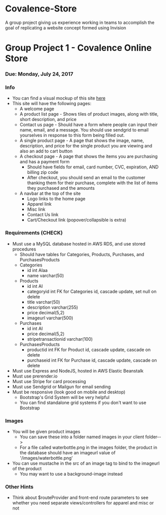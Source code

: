 # Covalence-Store
A group project giving us experience working in teams to accomplish the goal of replicating a website concept formed using Invision

# Group Project 1 - Covalence Online Store

### Due: Monday, July 24, 2017

### Info
* You can find a visual mockup of this site [here](https://projects.invisionapp.com/share/AKB778769#/227819973_Covalence-Store-01)
* This site will have the following pages:
    * A welcome page
    * A product list page - Shows tiles of product images, along with title, short description, and price
    * Contact us page - Should have a form where people can input their name, email, and a message. You should use sendgrid to email yourselves in response to this form being filled out.
    * A single product page - A page that shows the image, name, description, and price for the single product you are viewing and also an add to cart button
    * A checkout page - A page that shows the items you are purchasing and has a payment form
        * Should have fields for email, card number, CVC, expiration, AND billing zip code
        * After checkout, you should send an email to the customer thanking them for their purchase, complete with the list of items they purchased and the amounts
    * A navbar at the top of the site
        * Logo links to the home page
        * Apparel link
        * Misc link
        * Contact Us link
        * Cart/Checkout link (popover/collapsible is extra)
    
### Requirements (CHECK)
* Must use a MySQL database hosted in AWS RDS, and use stored procedures
    * Should have tables for Categories, Products, Purchases, and PurchasesProducts
    * Categories
        * id int AIaa
        * name varchar(50)
    * Products
        * id int AI
        * categoryid int FK for Categories id, cascade update, set null on delete
        * title varchar(50)
        * description varchar(255)
        * price decimal(5,2)
        * imageurl varchar(500)
    * Purchases
        * id int AI
        * price decimal(5,2)
        * stripetransactionid varchar(100)
    * PurchasesProducts
        * productid int FK for Product id, cascade update, cascade on delete
        * purchaseid int FK for Purchase id, cascade update, cascade on delete
* Must use Express and NodeJS, hosted in AWS Elastic Beanstalk
* Must use prerender.io
* Must use Stripe for card processing
* Must use Sendgrid or Mailgun for email sending
* Must be responsive (look good on mobile and desktop)
    * Bootstrap's Grid System will be very helpful
    * You can find standalone grid systems if you don't want to use Bootstrap

### Images
* You will be given product images
    * You can save these into a folder named images in your client folder-->
    * For a file called waterbottle.png in the images folder, the product in the database should have an imageurl value of '/images/waterbottle.png'
* You can use mustache in the src of an image tag to bind to the imageurl of the product
    * You may want to use a background-image instead

### Other Hints
* Think about $routeProvider and front-end route parameters to see whether you need separate views/controllers for apparel and misc or not